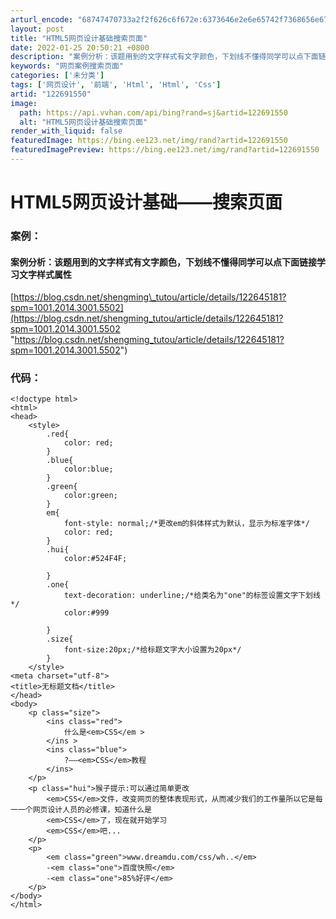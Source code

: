 ```yaml
---
arturl_encode: "68747470733a2f2f626c6f672e:6373646e2e6e65742f7368656e676d696e675f7475746f752f:61727469636c652f64657461696c732f313232363931353530"
layout: post
title: "HTML5网页设计基础搜索页面"
date: 2022-01-25 20:50:21 +0800
description: "案例分析：该题用到的文字样式有文字颜色，下划线不懂得同学可以点下面链接学习文字样式属性https:/"
keywords: "网页案例搜索页面"
categories: ['未分类']
tags: ['网页设计', '前端', 'Html', 'Html', 'Css']
artid: "122691550"
image:
  path: https://api.vvhan.com/api/bing?rand=sj&artid=122691550
  alt: "HTML5网页设计基础搜索页面"
render_with_liquid: false
featuredImage: https://bing.ee123.net/img/rand?artid=122691550
featuredImagePreview: https://bing.ee123.net/img/rand?artid=122691550
---
```


# HTML5网页设计基础——搜索页面

### 案例：

#### 案例分析：该题用到的文字样式有文字颜色，下划线不懂得同学可以点下面链接学习文字样式属性

[https://blog.csdn.net/shengming\_tutou/article/details/122645181?spm=1001.2014.3001.5502](https://blog.csdn.net/shengming_tutou/article/details/122645181?spm=1001.2014.3001.5502 "https://blog.csdn.net/shengming_tutou/article/details/122645181?spm=1001.2014.3001.5502")

### 代码：

```
<!doctype html>
<html>
<head>
	<style>
		.red{
			color: red;
		}
		.blue{
			color:blue;
		}
		.green{
			color:green;
		}
		em{ 
			font-style: normal;/*更改em的斜体样式为默认，显示为标准字体*/
			color: red;
		}
		.hui{
			color:#524F4F;
			
		}
		.one{
			text-decoration: underline;/*给类名为"one"的标签设置文字下划线*/
			color:#999
			
		}
		.size{
			font-size:20px;/*给标题文字大小设置为20px*/
		}
	</style>
<meta charset="utf-8">
<title>无标题文档</title>
</head>
<body>
	<p class="size">
		<ins class="red">
			什么是<em>CSS</em >
		</ins >
		<ins class="blue">
			?——<em>CSS</em>教程
		</ins>
	</p>
	<p class="hui">猴子提示:可以通过简单更改
		<em>CSS</em>文件，改变网页的整体表现形式，从而减少我们的工作量所以它是每一一个网页设计人员的必修课，知道什么是
		<em>CSS</em>了，现在就开始学习
		<em>CSS</em>吧...
	</p>
	<p>
		<em class="green">www.dreamdu.com/css/wh..</em>
		-<em class="one">百度快照</em>
		-<em class="one">85%好评</em>
	</p>
</body>
</html>

```